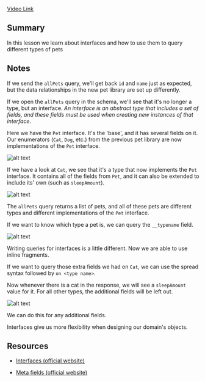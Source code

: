 [Video Link](https://egghead.io/lessons/graphql-query-graphql-interface-types-in-graphql-playground)

## Summary

In this lesson we learn about interfaces and how to use them to query different types of pets

## Notes

<TimeStamp start="0:00" end="0:10">

If we send the `allPets` query, we'll get back `id` and `name` just as expected, but the data relationships in the new pet library are set up differently.

</TimeStamp>

<TimeStamp start="0:11" end="0:26">

If we open the `allPets` query in the schema, we'll see that it's no longer a type, but an interface. _An interface is an abstract type that includes a set of fields, and these fields must be used when creating new instances of that interface._

</TimeStamp>

<TimeStamp start="0:27" end="0:44">

Here we have the `Pet` interface. It's the 'base', and it has several fields on it. Our enumerators (`Cat`, `Dog`, etc.) from the previous pet library are now implementations of the `Pet` interface.

![alt text](https://i.ibb.co/F8bXbSP/scrnli-1-25-2020-2-37-27-PM.png)

</TimeStamp>

<TimeStamp start="0:45" end="1:00">

If we have a look at `Cat`, we see that it's a type that now implements the `Pet` interface. It contains all of the fields from `Pet`, and it can also be extended to include its' own (such as `sleepAmount`).

![alt text](https://i.ibb.co/Fx1LtFc/scrnli-1-25-2020-2-45-54-PM.png)

</TimeStamp>

<TimeStamp start="1:08" end="1:15">

The `allPets` query returns a list of pets, and all of these pets are different types and different implementations of the `Pet` interface.

</TimeStamp>

<TimeStamp start="1:16" end="1:24">

If we want to know which type a pet is, we can query the `__typename` field.

![alt text](https://i.ibb.co/BTwXRT9/scrnli-1-25-2020-2-52-30-PM.png)

</TimeStamp>

<TimeStamp start="1:25" end="1:38">

Writing queries for interfaces is a little different. Now we are able to use inline fragments.

If we want to query those extra fields we had on `Cat`, we can use the spread syntax followed by `on <type name>`.

</TimeStamp>

<TimeStamp start="1:39" end="1:47">

Now whenever there is a cat in the response, we will see a `sleepAmount` value for it. For all other types, the additional fields will be left out.

![alt text](https://i.ibb.co/k1KYPjP/scrnli-1-25-2020-3-03-09-PM.png)

</TimeStamp>

<TimeStamp start="1:48" end="1:59">

We can do this for any additional fields.

</TimeStamp>

<TimeStamp start="2:00" end="2:16">

Interfaces give us more flexibility when designing our domain's objects.

</TimeStamp>

## Resources

- [Interfaces (official website)](https://graphql.org/learn/schema/#interfaces)

- [Meta fields (official website)](https://graphql.org/learn/queries/#meta-fields)
